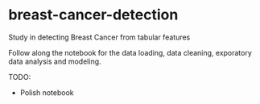 # breast-cancer-detection
Study in detecting Breast Cancer from tabular features

Follow along the notebook for the data loading, data cleaning, exporatory data analysis and modeling.

TODO:
- Polish notebook
